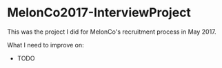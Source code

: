# MelonCo2017-InterviewProject
This was the project I did for MelonCo's recruitment process in May 2017.

What I need to improve on:
* TODO
